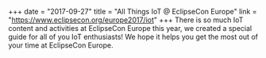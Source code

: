 +++
date = "2017-09-27"
title = "All Things IoT @ EclipseCon Europe"
link = "https://www.eclipsecon.org/europe2017/iot"
+++
There is so much IoT content and activities at EclipseCon Europe this year, we created a special guide for all of you IoT enthusiasts! We hope it helps you get the most out of your time at EclipseCon Europe.